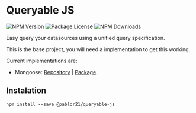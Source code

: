 # Queryable JS
<a href="https://www.npmjs.com/@pablor21/queryable-js"><img src="https://img.shields.io/npm/v/@pablor21/queryable-js.svg?v1" 
target="_blank" alt="NPM Version" /></a>
<a href="https://www.npmjs.com/@pablor21/queryable-js"><img src="https://img.shields.io/npm/l/@pablor21/queryable-js.svg?v1" target="_blank"  alt="Package License" /></a>
<a href="https://www.npmjs.com/@pablor21/queryable-js"><img src="https://img.shields.io/npm/dt/@pablor21/queryable-js.svg?v1" target="_blank"  alt="NPM Downloads" /></a>

Easy query your datasources using a unified query specification.

This is the base project, you will need a implementation to get this working.

Current implementations are:

- Mongoose: [Repository](https://github.com/pablor21/queryable-js-mongoose "Mongoose implementation repository") | [Package](https://www.npmjs.com/package/@pablor21/queryable-js-mongoose "Mongoose implementation package")


## Instalation
```
npm install --save @pablor21/queryable-js
```